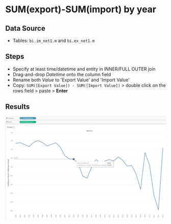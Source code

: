 #  SUM(export)-SUM(import) by year

## Data Source

* Tables: `bi.im_net1.m` and `bi.ex_net1.m`

## Steps

- Specify at least time/datetime and entity in INNER/FULL OUTER join
- Drag-and-drop _Datetime_ onto the column field
- Rename both _Value_ to 'Export Value' and 'Import Value'
- Copy: `SUM([Export Value]) - SUM([Import Value])` > double click on the rows field > paste > **Enter**

## Results

![](../images/sum.png)
